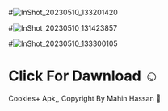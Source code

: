 #![InShot_20230510_133201420](https://github.com/Termuxmasud404/Cookies-apk/assets/118968969/72280273-b0fd-4a93-b351-b425343b50c8)

#![InShot_20230510_131423857](https://github.com/Termuxmasud404/Cookies-apk/assets/118968969/df5a8cca-7549-4751-8a9b-80463029419e)

#![InShot_20230510_133300105](https://github.com/Termuxmasud404/Cookies-apk/assets/118968969/177f620e-73ab-4fa2-9760-2b4d1ac3ad84)



# Click For Dawnload ☺️

Cookies+ Apk,, Copyright By Mahin Hassan 🙂
#
